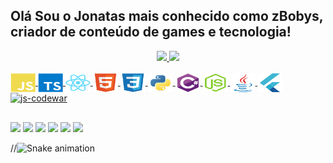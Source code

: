 ## Olá Sou o Jonatas mais conhecido como zBobys, criador de conteúdo de games e tecnologia!
<div align="center">
  <a href="https://github.com/jsaintz">
  <img height="180em" src="https://github-readme-stats.vercel.app/api?username=jsaintz&show_icons=true&theme=dracula&include_all_commits=true&count_private=true"/>
  <img height="180em" src="https://github-readme-stats.vercel.app/api/top-langs/?username=jsaintz&layout=compact&langs_count=7&theme=dracula"/>
</div>
<div style="display: inline_block"><br>
  <img align="center" alt="js-Js" height="30" width="40" src="https://raw.githubusercontent.com/devicons/devicon/master/icons/javascript/javascript-plain.svg">
  <img align="center" alt="js-Ts" height="30" width="40" src="https://raw.githubusercontent.com/devicons/devicon/master/icons/typescript/typescript-plain.svg">
  <img align="center" alt="js-React" height="30" width="40" src="https://raw.githubusercontent.com/devicons/devicon/master/icons/react/react-original.svg">
  <img align="center" alt="js-HTML" height="30" width="40" src="https://raw.githubusercontent.com/devicons/devicon/master/icons/html5/html5-original.svg">
  <img align="center" alt="js-CSS" height="30" width="40" src="https://raw.githubusercontent.com/devicons/devicon/master/icons/css3/css3-original.svg">
  <img align="center" alt="js-Python" height="30" width="40" src="https://raw.githubusercontent.com/devicons/devicon/master/icons/python/python-original.svg">
  <img align="center" alt="js-Csharp" height="30" width="40" src="https://raw.githubusercontent.com/devicons/devicon/master/icons/csharp/csharp-original.svg">
  <img align="center" alt="js-nodejs" height="30" width="40" src="https://raw.githubusercontent.com/devicons/devicon/master/icons/nodejs/nodejs-original.svg">
  <img align="center" alt="js-java" height="30" width="40" src="https://raw.githubusercontent.com/devicons/devicon/master/icons/java/java-original.svg">
  <img align="center" alt="js-flutter" height="30" width="40" src="https://raw.githubusercontent.com/devicons/devicon/master/icons/flutter/flutter-original.svg">
 <img align="center" alt="js-codewar" height="120" width="120" src="https://www.codewars.com/users/jsaintz/badges/micro">

</div>
  
  ##
 
<div> 
  <a href="https://www.youtube.com/c/zBobys" target="_blank"><img src="https://img.shields.io/badge/YouTube-FF0000?style=for-the-badge&logo=youtube&logoColor=white" target="_blank"></a>
  <a href="https://instagram.com/zBobys" target="_blank"><img src="https://img.shields.io/badge/-Instagram-%23E4405F?style=for-the-badge&logo=instagram&logoColor=white" target="_blank"></a>
 	<a href="https://www.twitch.tv/zBobys" target="_blank"><img src="https://img.shields.io/badge/Twitch-9146FF?style=for-the-badge&logo=twitch&logoColor=white" target="_blank"></a>
 <a href="https://discord.gg/483ueX4" target="_blank"><img src="https://img.shields.io/badge/Discord-7289DA?style=for-the-badge&logo=discord&logoColor=white" target="_blank"></a> 
  <a href = "mailto:jonatas_santos3161@hotmail.com"><img src="https://img.shields.io/badge/-Hotmail-%23333?style=for-the-badge&logo=gmail&logoColor=white" target="_blank"></a>
  <a href="https://www.linkedin.com/in/jonatas-ernesto-silva-dos-santos/" target="_blank"><img src="https://img.shields.io/badge/-LinkedIn-%230077B5?style=for-the-badge&logo=linkedin&logoColor=white" target="_blank"></a> 
 
 //![Snake animation](https://github.com/jsaintz/jsaintz/blob/output/github-contribution-grid-snake.svg)
 
</div>
